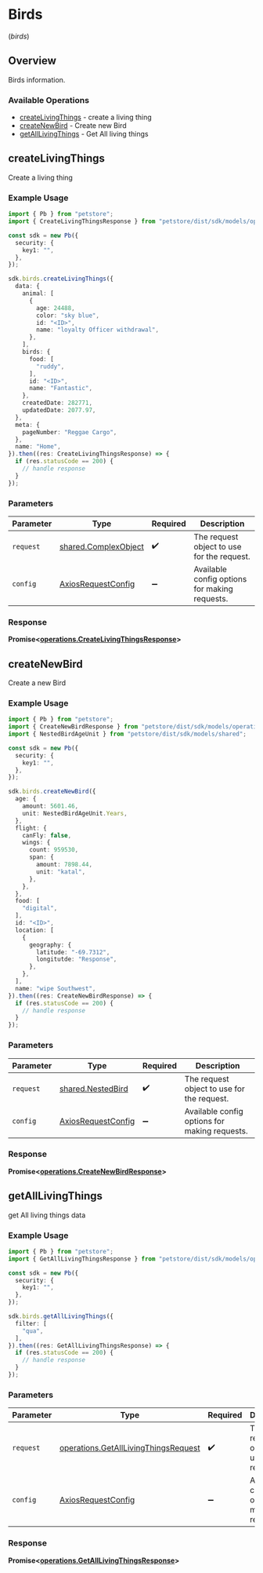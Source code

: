 # Birds
(*birds*)

## Overview

Birds information.

### Available Operations

* [createLivingThings](#createlivingthings) - create a living thing
* [createNewBird](#createnewbird) - Create new Bird
* [getAllLivingThings](#getalllivingthings) - Get All living things

## createLivingThings

Create a living thing

### Example Usage

```typescript
import { Pb } from "petstore";
import { CreateLivingThingsResponse } from "petstore/dist/sdk/models/operations";

const sdk = new Pb({
  security: {
    key1: "",
  },
});

sdk.birds.createLivingThings({
  data: {
    animal: [
      {
        age: 24488,
        color: "sky blue",
        id: "<ID>",
        name: "loyalty Officer withdrawal",
      },
    ],
    birds: {
      food: [
        "ruddy",
      ],
      id: "<ID>",
      name: "Fantastic",
    },
    createdDate: 282771,
    updatedDate: 2077.97,
  },
  meta: {
    pageNumber: "Reggae Cargo",
  },
  name: "Home",
}).then((res: CreateLivingThingsResponse) => {
  if (res.statusCode == 200) {
    // handle response
  }
});
```

### Parameters

| Parameter                                                    | Type                                                         | Required                                                     | Description                                                  |
| ------------------------------------------------------------ | ------------------------------------------------------------ | ------------------------------------------------------------ | ------------------------------------------------------------ |
| `request`                                                    | [shared.ComplexObject](../../models/shared/complexobject.md) | :heavy_check_mark:                                           | The request object to use for the request.                   |
| `config`                                                     | [AxiosRequestConfig](https://axios-http.com/docs/req_config) | :heavy_minus_sign:                                           | Available config options for making requests.                |


### Response

**Promise<[operations.CreateLivingThingsResponse](../../models/operations/createlivingthingsresponse.md)>**


## createNewBird

Create a new Bird

### Example Usage

```typescript
import { Pb } from "petstore";
import { CreateNewBirdResponse } from "petstore/dist/sdk/models/operations";
import { NestedBirdAgeUnit } from "petstore/dist/sdk/models/shared";

const sdk = new Pb({
  security: {
    key1: "",
  },
});

sdk.birds.createNewBird({
  age: {
    amount: 5601.46,
    unit: NestedBirdAgeUnit.Years,
  },
  flight: {
    canFly: false,
    wings: {
      count: 959530,
      span: {
        amount: 7898.44,
        unit: "katal",
      },
    },
  },
  food: [
    "digital",
  ],
  id: "<ID>",
  location: [
    {
      geography: {
        latitude: "-69.7312",
        longitutde: "Response",
      },
    },
  ],
  name: "wipe Southwest",
}).then((res: CreateNewBirdResponse) => {
  if (res.statusCode == 200) {
    // handle response
  }
});
```

### Parameters

| Parameter                                                    | Type                                                         | Required                                                     | Description                                                  |
| ------------------------------------------------------------ | ------------------------------------------------------------ | ------------------------------------------------------------ | ------------------------------------------------------------ |
| `request`                                                    | [shared.NestedBird](../../models/shared/nestedbird.md)       | :heavy_check_mark:                                           | The request object to use for the request.                   |
| `config`                                                     | [AxiosRequestConfig](https://axios-http.com/docs/req_config) | :heavy_minus_sign:                                           | Available config options for making requests.                |


### Response

**Promise<[operations.CreateNewBirdResponse](../../models/operations/createnewbirdresponse.md)>**


## getAllLivingThings

get All living things data

### Example Usage

```typescript
import { Pb } from "petstore";
import { GetAllLivingThingsResponse } from "petstore/dist/sdk/models/operations";

const sdk = new Pb({
  security: {
    key1: "",
  },
});

sdk.birds.getAllLivingThings({
  filter: [
    "qua",
  ],
}).then((res: GetAllLivingThingsResponse) => {
  if (res.statusCode == 200) {
    // handle response
  }
});
```

### Parameters

| Parameter                                                                                    | Type                                                                                         | Required                                                                                     | Description                                                                                  |
| -------------------------------------------------------------------------------------------- | -------------------------------------------------------------------------------------------- | -------------------------------------------------------------------------------------------- | -------------------------------------------------------------------------------------------- |
| `request`                                                                                    | [operations.GetAllLivingThingsRequest](../../models/operations/getalllivingthingsrequest.md) | :heavy_check_mark:                                                                           | The request object to use for the request.                                                   |
| `config`                                                                                     | [AxiosRequestConfig](https://axios-http.com/docs/req_config)                                 | :heavy_minus_sign:                                                                           | Available config options for making requests.                                                |


### Response

**Promise<[operations.GetAllLivingThingsResponse](../../models/operations/getalllivingthingsresponse.md)>**

